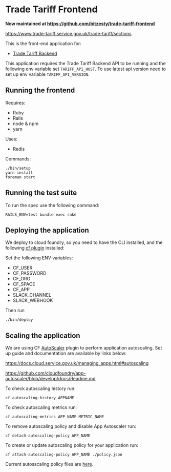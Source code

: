 # Trade Tariff Frontend

__Now maintained at https://github.com/bitzesty/trade-tariff-frontend__

https://www.trade-tariff.service.gov.uk/trade-tariff/sections

This is the front-end application for:

* [Trade Tariff Backend](https://github.com/bitzesty/trade-tariff-backend)

This application requires the Trade Tariff Backend API to be running and the following env variable set `TARIFF_API_HOST`.
To use latest api version need to set up env variable `TARIFF_API_VERSION`. 

## Running the frontend

Requires:
* Ruby
* Rails
* node & npm
* yarn

Uses:
* Redis

Commands:

    ./bin/setup
    yarn install
    foreman start

## Running the test suite

To run the spec use the following command:

    RAILS_ENV=test bundle exec rake

## Deploying the application

We deploy to cloud foundry, so you need to have the CLI installed, and the following [cf plugin](https://github.com/bluemixgaragelondon/cf-blue-green-deploy) installed:


Set the following ENV variables:
* CF_USER
* CF_PASSWORD
* CF_ORG
* CF_SPACE
* CF_APP
* SLACK_CHANNEL
* SLACK_WEBHOOK

Then run

    ./bin/deploy


## Scaling the application

We are using CF [AutoScaler](https://github.com/cloudfoundry/app-autoscaler) plugin to perform application autoscaling. Set up guide and documentation are available by links below:

https://docs.cloud.service.gov.uk/managing_apps.html#autoscaling

https://github.com/cloudfoundry/app-autoscaler/blob/develop/docs/Readme.md



To check autoscaling history run:

    cf autoscaling-history APPNAME

To check autoscaling metrics run:

    cf autoscaling-metrics APP_NAME METRIC_NAME
 
To remove autoscaling policy and disable App Autoscaler run:

    cf detach-autoscaling-policy APP_NAME

To create or update autoscaling policy for your application run:

    cf attach-autoscaling-policy APP_NAME ./policy.json


Current autosscaling policy files are [here](https://github.com/bitzesty/trade-tariff-frontend/tree/master/config/autoscaling).












